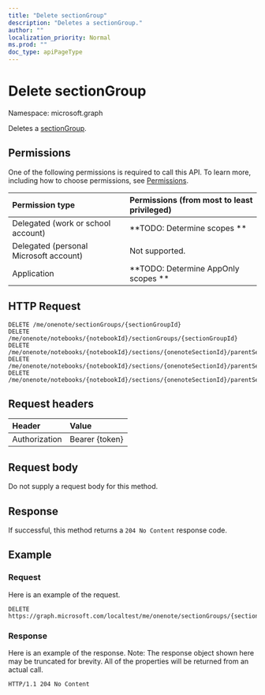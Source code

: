 ```yaml
---
title: "Delete sectionGroup"
description: "Deletes a sectionGroup."
author: ""
localization_priority: Normal
ms.prod: ""
doc_type: apiPageType
---
```


# Delete sectionGroup

Namespace: microsoft.graph

Deletes a [sectionGroup](../resources/sectiongroup.md).

## Permissions
One of the following permissions is required to call this API. To learn more, including how to choose permissions, see [Permissions](/concepts/permissions-reference.md).

|Permission type|Permissions (from most to least privileged)|
|:---|:---|
|Delegated (work or school account)|**TODO: Determine scopes **|
|Delegated (personal Microsoft account)|Not supported.|
|Application|**TODO: Determine AppOnly scopes **|

## HTTP Request
<!-- {
  "blockType": "ignored"
}
-->
``` http
DELETE /me/onenote/sectionGroups/{sectionGroupId}
DELETE /me/onenote/notebooks/{notebookId}/sectionGroups/{sectionGroupId}
DELETE /me/onenote/notebooks/{notebookId}/sections/{onenoteSectionId}/parentSectionGroup
DELETE /me/onenote/notebooks/{notebookId}/sections/{onenoteSectionId}/parentSectionGroup/parentSectionGroup
DELETE /me/onenote/notebooks/{notebookId}/sections/{onenoteSectionId}/parentSectionGroup/sectionGroups/{sectionGroupId}
```

## Request headers
|Header|Value|
|:---|:---|
|Authorization|Bearer {token}|

## Request body
Do not supply a request body for this method.

## Response
If successful, this method returns a `204 No Content` response code.

## Example

### Request
Here is an example of the request.
<!-- {
  "blockType": "request",
  "name": "delete_sectiongroup"
}
-->
``` http
DELETE https://graph.microsoft.com/localtest/me/onenote/sectionGroups/{sectionGroupId}
```

### Response
Here is an example of the response. Note: The response object shown here may be truncated for brevity. All of the properties will be returned from an actual call.
<!-- {
  "blockType": "response",
  "truncated": true
}
-->
``` http
HTTP/1.1 204 No Content
```

